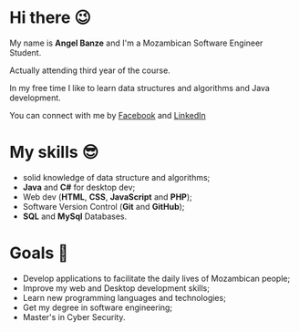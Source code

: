 # Hi there :wink:

My name is **Angel Banze** and I'm a Mozambican Software Engineer Student.

Actually attending third year of the course.

In my free time I like to learn data structures and algorithms and Java development.

You can connect with me by [Facebook](https://www.facebook.com/Angelbanze) and [LinkedIn](https://www.linkedin.com/in/angel-elias-banze)

# My skills :sunglasses:

- solid knowledge of data structure and algorithms;
- **Java** and **C#** for desktop dev;
- Web dev (**HTML**, **CSS**, **JavaScript** and **PHP**);
- Software Version Control (**Git** and **GitHub**);
- **SQL** and **MySql** Databases.

# Goals :muscle:

- Develop applications to facilitate the daily lives of Mozambican people;
- Improve my web and Desktop development skills;
- Learn new programming languages and technologies;
- Get my degree in software engineering;
- Master's in Cyber Security.
